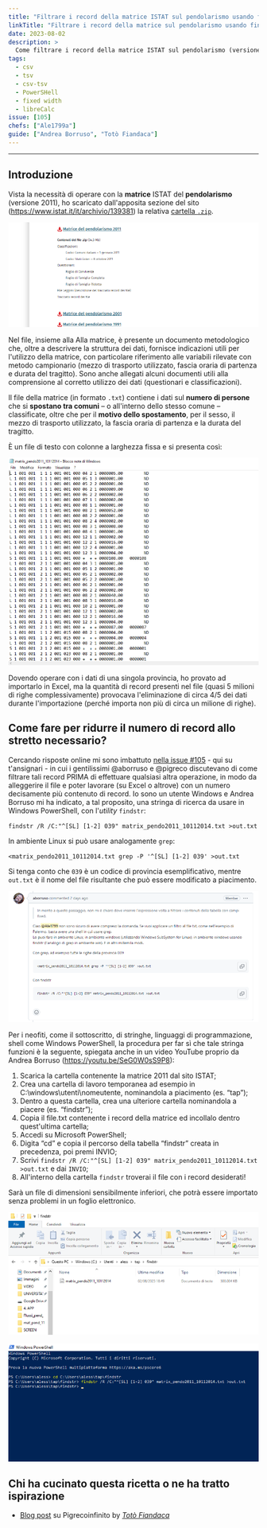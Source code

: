 ```yaml
---
title: "Filtrare i record della matrice ISTAT sul pendolarismo usando findstr in Windows"
linkTitle: "Filtrare i record della matrice sul pendolarismo usando findstr in PowerShel"
date: 2023-08-02
description: >
  Come filtrare i record della matrice ISTAT sul pendolarismo (versione 2011) usando findstr in Windows PowerShel.
tags:
  - csv
  - tsv
  - csv-tsv
  - PowerSHell
  - fixed width
  - libreCalc
issue: [105]
chefs: ["Ale1799a"]
guide: ["Andrea Borruso", "Totò Fiandaca"]
---
```


---

## Introduzione

Vista la necessità di operare con la **matrice** ISTAT del **pendolarismo** (versione 2011), ho scaricato dall'apposita sezione del sito (https://www.istat.it/it/archivio/139381) la relativa [cartella `.zip`](http://www.istat.it/storage/cartografia/matrici_pendolarismo/matrici_pendolarismo_2011.zip).

![](img01.png)

Nel file, insieme alla Alla matrice, è presente un documento metodologico che, oltre a descrivere la struttura dei dati, fornisce indicazioni utili per l'utilizzo della matrice, con particolare riferimento alle variabili rilevate con metodo campionario (mezzo di trasporto utilizzato, fascia oraria di partenza e durata del tragitto). Sono anche allegati alcuni documenti utili alla comprensione al corretto utilizzo dei dati (questionari e classificazioni).

Il file della matrice (in formato `.txt`) contiene i dati sul **numero di persone** che si **spostano tra comuni** – o all'interno dello stesso comune – classificate, oltre che per il **motivo dello spostamento**, per il sesso, il mezzo di trasporto utilizzato, la fascia oraria di partenza e la durata del tragitto.

È un file di testo con colonne a larghezza fissa e si presenta così:

![](img02.png)

Dovendo operare con i dati di una singola provincia, ho provato ad importarlo in Excel, ma la quantità di record presenti nel file (quasi 5 milioni di righe complessivamente) provocava l'eliminazione di circa 4/5 dei dati durante l'importazione (perché importa non più di circa un milione di righe).

## Come fare per ridurre il numero di record allo stretto necessario?

Cercando risposte online mi sono imbattuto [nella issue #105](https://github.com/opendatasicilia/tansignari/issues/105) - qui su t'ansignari - in cui i gentilissimi @aborruso e @pigreco discutevano di come filtrare tali record PRIMA di effettuare qualsiasi altra operazione, in modo da alleggerire il file e poter lavorare (su Excel o altrove) con un  numero decisamente più contenuto di record.
Io sono un utente Windows e Andrea Borruso mi ha indicato, a tal proposito, una stringa di ricerca da usare in Windows PowerShell, con l'*utility* `findstr`:

```
findstr /R /C:"^[SL] [1-2] 039" matrix_pendo2011_10112014.txt >out.txt
```

In ambiente Linux si può usare analogamente `grep`:

```
<matrix_pendo2011_10112014.txt grep -P '^[SL] [1-2] 039' >out.txt
```

Si tenga conto che `039` è un codice di provincia esemplificativo, mentre `out.txt` è il nome del file risultante che può essere modificato a piacimento.

![](img03.png)

Per i neofiti, come il sottoscritto, di stringhe, linguaggi di programmazione, shell come Windows PowerShell, la procedura per far sì che tale stringa funzioni è la seguente, spiegata anche in un video YouTube proprio da Andrea Borruso (<https://youtu.be/SeG0W0sS9P8>):

 1. Scarica la cartella contenente la matrice 2011 dal sito ISTAT;
 2. Crea una cartella di lavoro temporanea ad esempio in C:\windows\utenti\nomeutente, nominandola a piacimento (es. “tap”);
 3. Dentro a questa cartella, crea una ulteriore cartella nominandola a piacere (es. “findstr”);
 4. Copia il file.txt contenente i record della matrice ed incollalo dentro quest'ultima cartella;
 5. Accedi su Microsoft PowerShell;
 6. Digita “cd” e copia il percorso della tabella “findstr” creata in precedenza, poi premi INVIO;
 7. Scrivi `findstr /R /C:"^[SL] [1-2] 039" matrix_pendo2011_10112014.txt >out.txt` e dai `INVIO`;
 8. All'interno della cartella `findstr` troverai il file con i record desiderati!

Sarà un file di dimensioni sensibilmente inferiori, che potrà essere importato senza problemi in un foglio elettronico.

![](img04.png)

![](img05.png)


## Chi ha cucinato questa ricetta o ne ha tratto ispirazione

- [Blog post](https://pigrecoinfinito.com/2020/01/15/pendolarismo-come-creare-un-hub-line-con-qgis/) su Pigrecoinfinito by  _[Totò Fiandaca](https://twitter.com/totofiandaca?lang=it)_
